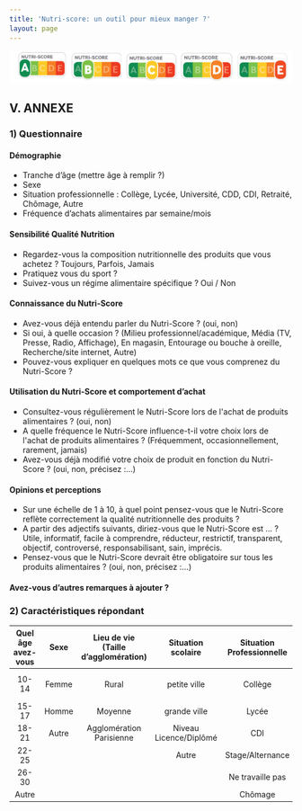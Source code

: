 ```yaml
--- 
title: 'Nutri-score: un outil pour mieux manger ?'
layout: page
--- 
```


![screenshot](declinaison-logo-nutriscore.jpg)
## V. ANNEXE
### 1) Questionnaire

#### Démographie
- Tranche d’âge (mettre âge à remplir ?)
- Sexe
- Situation professionnelle : Collège, Lycée, Université, CDD, CDI, Retraité, Chômage, Autre
- Fréquence d’achats alimentaires par semaine/mois

#### Sensibilité Qualité Nutrition
- Regardez-vous la composition nutritionnelle des produits que vous achetez ? Toujours, Parfois, Jamais 
- Pratiquez vous du sport ? 
- Suivez-vous un régime alimentaire spécifique ? Oui / Non

#### Connaissance du Nutri-Score
- Avez-vous déjà entendu parler du Nutri-Score ? (oui, non)
- Si oui, à quelle occasion ? (Milieu professionnel/académique, Média (TV, Presse, Radio, Affichage), En magasin, Entourage ou bouche à oreille, Recherche/site internet, Autre)
- Pouvez-vous expliquer en quelques mots ce que vous comprenez du Nutri-Score ?

#### Utilisation du Nutri-Score et comportement d’achat
- Consultez-vous régulièrement le Nutri-Score lors de l'achat de produits alimentaires ? (oui, non)
- A quelle fréquence le Nutri-Score influence-t-il votre choix lors de l'achat de produits alimentaires ? (Fréquemment, occasionnellement, rarement, jamais)
- Avez-vous déjà modifié votre choix de produit en fonction du Nutri-Score ? (oui, non, précisez :…)

#### Opinions et perceptions
- Sur une échelle de 1 à 10, à quel point pensez-vous que le Nutri-Score reflète correctement la qualité nutritionnelle des produits ?
- A partir des adjectifs suivants, diriez-vous que le Nutri-Score est … ?
Utile, informatif, facile à comprendre, réducteur, restrictif, transparent, objectif, controversé, responsabilisant, sain, imprécis.
- Pensez-vous que le Nutri-Score devrait être obligatoire sur tous les produits alimentaires ? (oui, non, précisez :...)

#### Avez-vous d’autres remarques à ajouter ?

### 2) Caractéristiques répondant

| Quel âge avez-vous | Sexe | Lieu de vie (Taille d’agglomération) | Situation scolaire | Situation Professionnelle | Profession du parent référent |
|:-------------------:|:----:|:-----------------------------------:|:------------------:|:-------------------------:|:-----------------------------:|
|       10-14         | Femme| Rural | petite ville                 | Collège            | Job Etudiant/emploi à mi-temps | CSP + :                      |
|       15-17         | Homme| Moyenne | grande ville               | Lycée              | CDD                       | CSP - :                      |
|       18-21         | Autre| Agglomération Parisienne            | Niveau Licence/Diplômé | CDI                       | CDI                          |
|       22-25         |      |                                     | Autre              | Stage/Alternance          | Stage/Alternance             |
|       26-30         |      |                                     |                    | Ne travaille pas          | Ne travaille pas             |
|       Autre         |      |                                     |                    | Chômage                   |                             |

